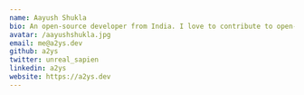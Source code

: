```yaml
---
name: Aayush Shukla
bio: An open-source developer from India. I love to contribute to open-source projects and write about programming. I'm also known as a2ys.
avatar: /aayushshukla.jpg
email: me@a2ys.dev
github: a2ys
twitter: unreal_sapien
linkedin: a2ys
website: https://a2ys.dev
---
```

